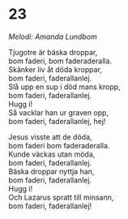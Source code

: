 # 23
*Melodi: Amanda Lundbom*

Tjugotre är bäska droppar,  
bom faderi, bom faderaderalla.  
Skänker liv åt döda kroppar,  
bom faderi, faderallanlej.  
Slå upp en sup i död mans kropp,  
bom faderi, faderallanlej.  
Hugg i!  
Så vacklar han ur graven opp,  
bom faderi, faderallanlej, hej!  

Jesus visste att de döda,  
bom faderi bom faderaderalla.  
Kunde väckas utan möda,  
bom faderi, faderallanlej.  
Bäska droppar nyttja han,  
bom faderi, faderallanlej.  
Hugg i!  
Och Lazarus spratt till minsann,  
bom faderi, faderallanlej!